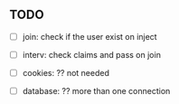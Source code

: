 
## TODO

- [ ] join: check if the user exist on inject
- [ ] interv: check claims and pass on join

- [ ] cookies: ?? not needed
- [ ] database: ?? more than one connection
